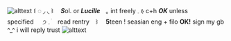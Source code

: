 ![alttext](https://i.ibb.co/LkJDGXX/ezgif-5-db8ac07f21.gif)
꒰ ◌ ◞  ◟ ꒱ㅤ ***S***ol. or ***Lucille***ㅤ｡ int freely   𓈒 𑂯   c+h ***OK*** unless specified⠀⠀੭    𓈒     ׄ  ⠀read rentry      ⠀꒱ ⠀ **5**teen ! seasian eng + filo **OK!** sign my gb ^_^ i will reply trust
![alttext](https://three.crd.co/assets/images/gallery21/1760c4c6_original.png?v=fb319157)
